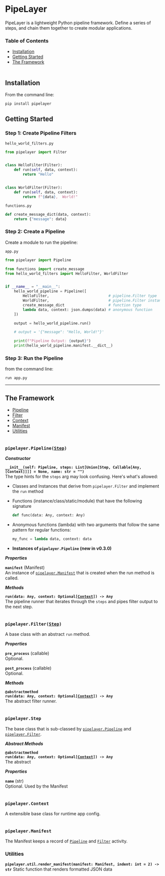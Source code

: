 # PipeLayer
PipeLayer is a lightweight Python pipeline framework. Define a series of steps, and chain them together to create modular applications.
<br>

### Table of Contents

* [Installation](#install)
* [Getting Started](#get-started)
* [The Framework](#framework)
<br><br>


<div id="install"></div>

## Installation

From the command line:
```sh
pip install pipelayer
```


<div id="get-started"></div>

## Getting Started

### Step 1: Create Pipeline Filters

`hello_world_filters.py`
```python
from pipelayer import Filter


class HelloFilter(Filter):
    def run(self, data, context):
        return "Hello"


class WorldFilter(Filter):
    def run(self, data, context):
        return f"{data},  World!"
```

`functions.py`
```python
def create_message_dict(data, context):
    return {"message": data}
```

### Step 2: Create a Pipeline
Create a module to run the pipeline:

`app.py`
```python
from pipelayer import Pipeline

from functions import create_message
from hello_world_filters import HelloFilter, WorldFilter


if __name__ = "__main__":
    hello_world_pipeline = Pipeline([
        HelloFilter,                           # pipeline.Filter type
        WorldFilter,                           # pipeline.Filter instance
        create_message_dict                    # function type
        lambda data, context: json.dumps(data) # anonymous function
    ])

    output = hello_world_pipeline.run()

    # output = '{"message": "Hello, World!"}'

    print(f"Pipeline Output: {output}")
    print(hello_world_pipeline.manifest.__dict__)

```

### Step 3: Run the Pipeline
from the command line:
```sh
run app.py
```

---

<div id="framework"></div>

## The Framework
* [Pipeline](#pipeline)
* [Filter](#filter)
* [Context](#context)
* [Manifest](#manifest)
* [Utilities](#utilities)
<br><br>


<div id="pipeline"></div>

### __`pipelayer.Pipeline(`[`Step`](#step)`)`__

***Constructor***

__`__init__(self: Pipeline, steps: List[Union[Step, Callable[Any, [Context]]]] = None, name: str = "")`__<br>
The type hints for the `steps` arg may look confusing. Here's what's allowed:

- Classes and Instances that derive from `pipelayer.Filter` and implement the `run` method
- Functions (instance/class/static/module) that have the following signature

  ```python
  def func(data: Any, context: Any)
  ```

- Anonymous functions (lambda) with two arguments that follow the same pattern for regular functions:

  ```python
  my_func = lambda data, context: data
  ```

- **Instances of `pipelayer.Pipeline` (new in v0.3.0)**

***Properties***

__`manifest`__ (Manifest)<br>
An instance of [`pipelayer.Manifest`](#manifest) that is created when the run method is called.

***Methods***

__`run(data: Any, context: Optional[`[`Context`](#context)`]) -> Any`__<br>
The pipeline runner that iterates through the `steps` and pipes filter output to the next step.
<br><br>


<div id="filter"></div>

### __`pipelayer.Filter(`[`Step`](#step)`)`__
A base class with an abstract `run` method.

***Properties***

__`pre_process`__ (callable)<br>
Optional.

__`post_process`__ (callable)<br>
Optional.

***Methods***

__`@abstractmethod`__<br>
__`run(data: Any, context: Optional[`[`Context`](#context)`]) -> Any`__<br>
The abstract filter runner.
<br><br>


<div id="step"></div>

### __`pipelayer.Step`__
The base class that is sub-classed by [`pipelayer.Pipeline`](#pipeline) and [`pipelayer.Filter`](#filter).

***Abstract Methods***

__`@abstractmethod`__<br>
__`run(data: Any, context: Optional[`[`Context`](#context)`]) -> Any`__<br>
The abstract

***Properties***

__`name`__ (str)<br>
Optional. Used by the Manifest
<br><br>


<div id="context"></div>

### __`pipelayer.Context`__
A extensible base class for runtime app config.
<br><br>


<div id="manifest"></div>

### __`pipelayer.Manifest`__
The Manifest keeps a record of [`Pipeline`](#pipeline) and [`Filter`](#filter) activity.


### Utilities

__`pipelayer.util.render_manifest(manifest: Manifest, indent: int = 2) -> str`__
Static function that renders formatted JSON data

